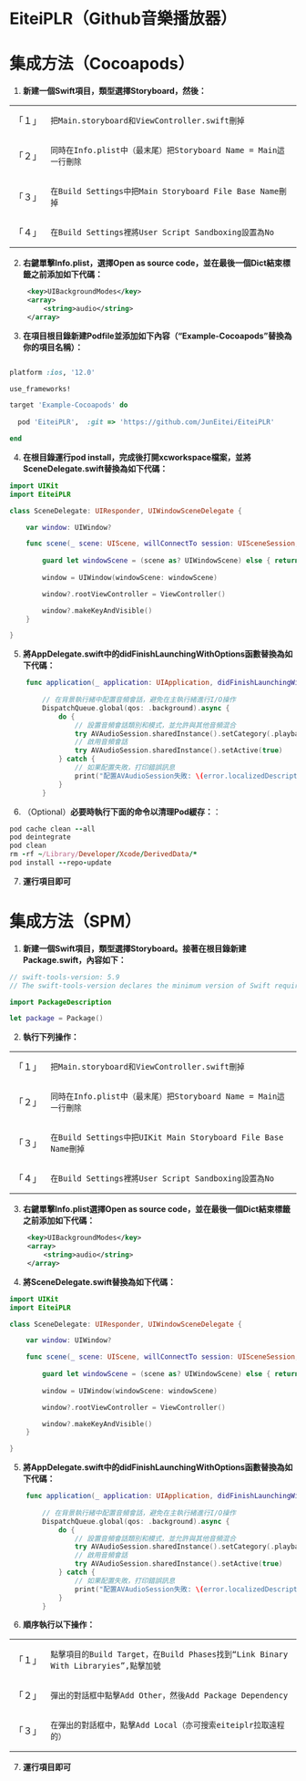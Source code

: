 # EiteiPLR（Github音樂播放器）  

# 集成方法（Cocoapods）

1. **新建一個Swift項目，類型選擇Storyboard，然後：**
<table>
    <tr>
        <td>「１」</td>
        <td>
            <pre><code>把Main.storyboard和ViewController.swift刪掉</code></pre>
        </td>
    </tr>
    <tr>
        <td>「２」</td>
        <td>
            <pre><code>同時在Info.plist中（最末尾）把Storyboard Name = Main這一行刪除</code></pre>
        </td>
    </tr>
    <tr>
        <td>「３」</td>
        <td>
            <pre><code>在Build Settings中把Main Storyboard File Base Name刪掉</code></pre>
        </td>
    </tr>
    <tr>
        <td>「４」</td>
        <td>
            <pre><code>在Build Settings裡將User Script Sandboxing設置為No</code></pre>
        </td>
    </tr>
</table>

2. **右鍵單擊Info.plist，選擇Open as source code，並在最後一個Dict結束標籤之前添加如下代碼：**
   ```xml
    <key>UIBackgroundModes</key>
    <array>
        <string>audio</string>
    </array>
   ```
3. **在項目根目錄新建Podfile並添加如下內容（“Example-Cocoapods”替換為你的項目名稱）：**
```ruby

platform :ios, '12.0'

use_frameworks!

target 'Example-Cocoapods' do
  
  pod 'EiteiPLR',  :git => 'https://github.com/JunEitei/EiteiPLR'

end
```
4. **在根目錄運行pod install，完成後打開xcworkspace檔案，並將SceneDelegate.swift替換為如下代碼：**
```swift
import UIKit
import EiteiPLR

class SceneDelegate: UIResponder, UIWindowSceneDelegate {

    var window: UIWindow?

    func scene(_ scene: UIScene, willConnectTo session: UISceneSession, options connectionOptions: UIScene.ConnectionOptions) {
        
        guard let windowScene = (scene as? UIWindowScene) else { return }
        
        window = UIWindow(windowScene: windowScene)

        window?.rootViewController = ViewController()

        window?.makeKeyAndVisible()
    }

}
```

5. **將AppDelegate.swift中的didFinishLaunchingWithOptions函數替換為如下代碼：**
```swift
    func application(_ application: UIApplication, didFinishLaunchingWithOptions launchOptions: [UIApplication.LaunchOptionsKey: Any]?) -> Bool {
        
        // 在背景執行緒中配置音頻會話，避免在主執行緒進行I/O操作
        DispatchQueue.global(qos: .background).async {
            do {
                // 設置音頻會話類別和模式，並允許與其他音頻混合
                try AVAudioSession.sharedInstance().setCategory(.playback, mode: .default, options: [.mixWithOthers])
                // 啟用音頻會話
                try AVAudioSession.sharedInstance().setActive(true)
            } catch {
                // 如果配置失敗，打印錯誤訊息
                print("配置AVAudioSession失敗: \(error.localizedDescription)")
            }
        }
```

6. （Optional）**必要時執行下面的命令以清理Pod緩存：**：
```ruby
pod cache clean --all
pod deintegrate
pod clean
rm -rf ~/Library/Developer/Xcode/DerivedData/*
pod install --repo-update
```    
7.  **運行項目即可**


# 集成方法（SPM）

1. **新建一個Swift項目，類型選擇Storyboard。接著在根目錄新建Package.swift，內容如下：**
```swift
// swift-tools-version: 5.9
// The swift-tools-version declares the minimum version of Swift required to build this package.

import PackageDescription

let package = Package()
```
2. **執行下列操作：**
<table>
    <tr>
        <td>「１」</td>
        <td>
            <pre><code>把Main.storyboard和ViewController.swift刪掉</code></pre>
        </td>
    </tr>
    <tr>
        <td>「２」</td>
        <td>
            <pre><code>同時在Info.plist中（最末尾）把Storyboard Name = Main這一行刪除</code></pre>
        </td>
    </tr>
    <tr>
        <td>「３」</td>
        <td>
            <pre><code>在Build Settings中把UIKit Main Storyboard File Base Name刪掉</code></pre>
        </td>
    </tr>
    <tr>
        <td>「４」</td>
        <td>
            <pre><code>在Build Settings裡將User Script Sandboxing設置為No</code></pre>
        </td>
    </tr>
</table>

3. **右鍵單擊Info.plist選擇Open as source code，並在最後一個Dict結束標籤之前添加如下代碼：**
   ```xml
    <key>UIBackgroundModes</key>
    <array>
        <string>audio</string>
    </array>
   ```

4. **將SceneDelegate.swift替換為如下代碼：**
```swift
import UIKit
import EiteiPLR

class SceneDelegate: UIResponder, UIWindowSceneDelegate {

    var window: UIWindow?

    func scene(_ scene: UIScene, willConnectTo session: UISceneSession, options connectionOptions: UIScene.ConnectionOptions) {
        
        guard let windowScene = (scene as? UIWindowScene) else { return }
        
        window = UIWindow(windowScene: windowScene)

        window?.rootViewController = ViewController()

        window?.makeKeyAndVisible()
    }

}
```

5. **將AppDelegate.swift中的didFinishLaunchingWithOptions函數替換為如下代碼：**
```swift
    func application(_ application: UIApplication, didFinishLaunchingWithOptions launchOptions: [UIApplication.LaunchOptionsKey: Any]?) -> Bool {
        
        // 在背景執行緒中配置音頻會話，避免在主執行緒進行I/O操作
        DispatchQueue.global(qos: .background).async {
            do {
                // 設置音頻會話類別和模式，並允許與其他音頻混合
                try AVAudioSession.sharedInstance().setCategory(.playback, mode: .default, options: [.mixWithOthers])
                // 啟用音頻會話
                try AVAudioSession.sharedInstance().setActive(true)
            } catch {
                // 如果配置失敗，打印錯誤訊息
                print("配置AVAudioSession失敗: \(error.localizedDescription)")
            }
        }
```

6. **順序執行以下操作：**
<table>
    <tr>
        <td>「１」</td>
        <td>
            <pre><code>點擊項目的Build Target，在Build Phases找到“Link Binary With Libraryies”,點擊加號</code></pre>
        </td>
    </tr>
    <tr>
        <td>「２」</td>
        <td>
            <pre><code>彈出的對話框中點擊Add Other，然後Add Package Dependency</code></pre>
        </td>
    </tr>
    <tr>
        <td>「３」</td>
        <td>
            <pre><code>在彈出的對話框中，點擊Add Local（亦可搜索eiteiplr拉取遠程的）</code></pre>
        </td>
    </tr>
</table>

7. **運行項目即可**
